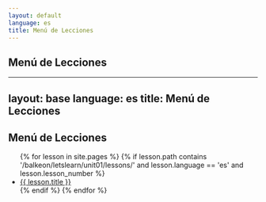 ```yaml
---
layout: default
language: es
title: Menú de Lecciones
---
```


## Menú de Lecciones

---
layout: base
language: es
title: Menú de Lecciones
---

## Menú de Lecciones

<ul>
  {% for lesson in site.pages %}
    {% if lesson.path contains '/balkeon/letslearn/unit01/lessons/' and lesson.language == 'es' and lesson.lesson_number %}
      <li>
        <a href="{{ lesson.url }}">{{ lesson.title }}</a>
      </li>
    {% endif %}
  {% endfor %}
</ul>
